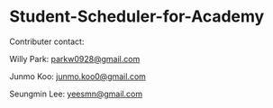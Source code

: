 # Student-Scheduler-for-Academy

Contributer contact:

Willy Park: parkw0928@gmail.com

Junmo Koo: junmo.koo0@gmail.com

Seungmin Lee: yeesmn@gmail.com
